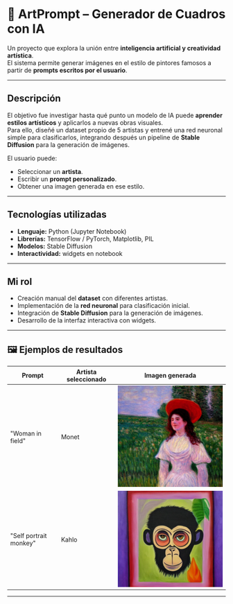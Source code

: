 # 🎨 ArtPrompt – Generador de Cuadros con IA

Un proyecto que explora la unión entre **inteligencia artificial y creatividad artística**.  
El sistema permite generar imágenes en el estilo de pintores famosos a partir de **prompts escritos por el usuario**.

---

## Descripción
El objetivo fue investigar hasta qué punto un modelo de IA puede **aprender estilos artísticos** y aplicarlos a nuevas obras visuales.  
Para ello, diseñé un dataset propio de 5 artistas y entrené una red neuronal simple para clasificarlos, integrando después un pipeline de **Stable Diffusion** para la generación de imágenes.

El usuario puede:
- Seleccionar un **artista**.
- Escribir un **prompt personalizado**.
- Obtener una imagen generada en ese estilo.

---

## Tecnologías utilizadas
- **Lenguaje:** Python (Jupyter Notebook)  
- **Librerías:** TensorFlow / PyTorch, Matplotlib, PIL  
- **Modelos:** Stable Diffusion  
- **Interactividad:** widgets en notebook  

---

## Mi rol
- Creación manual del **dataset** con diferentes artistas.  
- Implementación de la **red neuronal** para clasificación inicial.  
- Integración de **Stable Diffusion** para la generación de imágenes.  
- Desarrollo de la interfaz interactiva con widgets.  

---

## 🖼️ Ejemplos de resultados
| Prompt | Artista seleccionado | Imagen generada |
|--------|----------------------|-----------------|
| "Woman in field" | Monet | ![](media/woman.png) |
| "Self portrait monkey"   | Kahlo  | ![](media/portrait.png) | 

---
